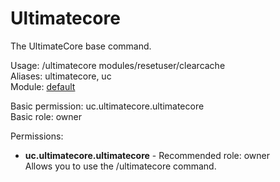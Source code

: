 Ultimatecore
====
The UltimateCore base command.

Usage: /ultimatecore modules/resetuser/clearcache<br>
Aliases: ultimatecore, uc<br>
Module: [default](../modules/default.md)<br>

Basic permission: uc.ultimatecore.ultimatecore<br>
Basic role: owner<br>

Permissions: <br>
* **uc.ultimatecore.ultimatecore** - Recommended role: owner<br>Allows you to use the /ultimatecore command.
